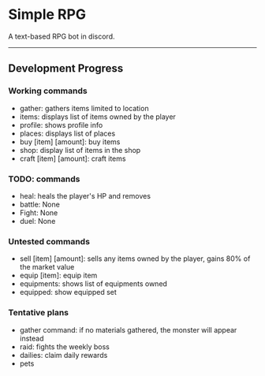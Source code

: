 # Simple RPG

A text-based RPG bot in discord.

---

## Development Progress

### Working commands

- gather: gathers items limited to location
- items: displays list of items owned by the player
- profile: shows profile info
- places: displays list of places
- buy \[item\] \[amount\]: buy items
- shop: display list of items in the shop
- craft \[item\] \[amount\]: craft items

### TODO: commands

- heal: heals the player's HP and removes
- battle: None
- Fight: None
- duel: None

### Untested commands

- sell \[item\] \[amount\]: sells any items owned by the player, gains 80% of the market value
- equip \[item\]: equip item
- equipments: shows list of equipments owned
- equipped: show equipped set

### Tentative plans

- gather command: if no materials gathered, the monster will appear instead
- raid: fights the weekly boss
- dailies: claim daily rewards
- pets